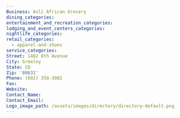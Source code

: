 ```yaml
---
Business: Asli African Grocery
dining_categories:
entertainment_and_recreation_categories:
lodging_and_event_centers_categories:
nightlife_categories:
retail_categories:
  - apparel-and-shoes
service_categories:
Street: 1402 8th Avenue
City: Greeley
State: CO
Zip: '80631'
Phone: (602) 358-3902
Fax:
Website:
Contact_Name:
Contact_Email: 
Logo_image_path: /assets/images/directory/directory-default.png
---
```



